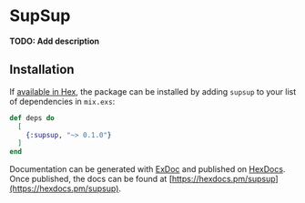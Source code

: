 # SupSup

**TODO: Add description**

## Installation

If [available in Hex](https://hex.pm/docs/publish), the package can be installed
by adding `supsup` to your list of dependencies in `mix.exs`:

```elixir
def deps do
  [
    {:supsup, "~> 0.1.0"}
  ]
end
```

Documentation can be generated with [ExDoc](https://github.com/elixir-lang/ex_doc)
and published on [HexDocs](https://hexdocs.pm). Once published, the docs can
be found at [https://hexdocs.pm/supsup](https://hexdocs.pm/supsup).

